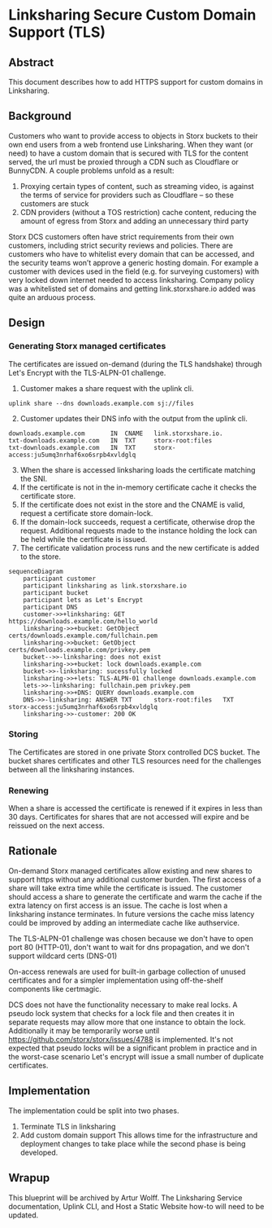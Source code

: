 # Linksharing Secure Custom Domain Support (TLS)

## Abstract
This document describes how to add HTTPS support for custom domains in Linksharing.

## Background
Customers who want to provide access to objects in Storx buckets to their own end users from a web frontend use Linksharing. When they want (or need) to have a custom domain that is secured with TLS for the content served, the url must be proxied through a CDN such as Cloudflare or BunnyCDN. A couple problems unfold as a result:

  1. Proxying certain types of content, such as streaming video, is against the terms of service for providers such as Cloudflare – so these customers are stuck
  2. CDN providers (without a TOS restriction) cache content, reducing the amount of egress from Storx and adding an unnecessary third party

Storx DCS customers often have strict requirements from their own customers, including strict security reviews and policies. There are customers who have to whitelist every domain that can be accessed, and the security teams won’t approve a generic hosting domain. For example a customer with devices used in the field (e.g. for surveying customers) with very locked down internet needed to access linksharing. Company policy was a whitelisted set of domains and getting link.storxshare.io added was quite an arduous process.

## Design

### Generating Storx managed certificates
The certificates are issued on-demand (during the TLS handshake) through Let's Encrypt with the TLS-ALPN-01 challenge.
1. Customer makes a share request with the uplink cli.
```
uplink share --dns downloads.example.com sj://files
```
2. Customer updates their DNS info with the output from the uplink cli.
```
downloads.example.com    	IN	CNAME	link.storxshare.io.
txt-downloads.example.com	IN	TXT  	storx-root:files
txt-downloads.example.com	IN	TXT  	storx-access:ju5umq3nrhaf6xo6srpb4xvldglq
```
3. When the share is accessed linksharing loads the certificate matching the SNI.
4. If the certificate is not in the in-memory certificate cache it checks the certificate store.
5. If the certificate does not exist in the store and the CNAME is valid, request a certificate store domain-lock.
6. If the domain-lock succeeds, request a certificate, otherwise drop the request. Additional requests made to the instance holding the lock can be held while the certificate is issued.
7. The certificate validation process runs and the new certificate is added to the store.

```mermaid
sequenceDiagram
    participant customer
    participant linksharing as link.storxshare.io
    participant bucket
    participant lets as Let's Encrypt
    participant DNS
    customer->>+linksharing: GET https://downloads.example.com/hello_world
    linksharing->>+bucket: GetObject certs/downloads.example.com/fullchain.pem
    linksharing->>bucket: GetObject certs/downloads.example.com/privkey.pem
    bucket-->>-linksharing: does not exist
    linksharing->>+bucket: lock downloads.example.com
    bucket->>-linksharing: sucessfully locked
    linksharing->>+lets: TLS-ALPN-01 challenge downloads.example.com
    lets->>-linksharing: fullchain.pem privkey.pem
    linksharing->>+DNS: QUERY downloads.example.com
    DNS->>-linksharing: ANSWER TXT  	storx-root:files   TXT  	storx-access:ju5umq3nrhaf6xo6srpb4xvldglq
    linksharing->>-customer: 200 OK
```

### Storing
The Certificates are stored in one private Storx controlled DCS bucket. The bucket shares certificates and other TLS resources need for the challenges between all the linksharing instances.

### Renewing
When a share is accessed the certificate is renewed if it expires in less than 30 days. Certificates for shares that are not accessed will expire and be reissued on the next access.

## Rationale
On-demand Storx managed certificates allow existing and new shares to support https without any additional customer burden.  The first access of a share will take extra time while the certificate is issued. The customer should access a share to generate the certificate and warm the cache if the extra latency on first access is an issue.  The cache is lost when a linksharing instance terminates.  In future versions the cache miss latency could be improved by adding an intermediate cache like authservice.

The TLS-ALPN-01 challenge was chosen because we don't have to open port 80 (HTTP-01), don't want to wait for dns propagation, and we don't support wildcard certs (DNS-01)

On-access renewals are used for built-in garbage collection of unused certificates and for a simpler implementation using off-the-shelf components like certmagic.

DCS does not have the functionality necessary to make real locks. A pseudo lock system that checks for a lock file and then creates it in separate requests may allow more that one instance to obtain the lock. Additionally it may be temporarily worse until https://github.com/storx/storx/issues/4788 is implemented.  It's not expected that pseudo locks will be a significant problem in practice and in the worst-case scenario Let's encrypt will issue a small number of duplicate certificates.

## Implementation
The implementation could be split into two phases.
1. Terminate TLS in linksharing
2. Add custom domain support
This allows time for the infrastructure and deployment changes to take place while the second phase is being developed.

## Wrapup
This blueprint will be archived by Artur Wolff. The Linksharing Service documentation, Uplink CLI, and Host a Static Website how-to will need to be updated.
